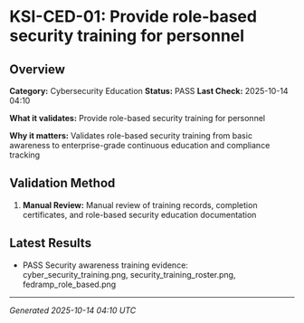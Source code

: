 # KSI-CED-01: Provide role-based security training for personnel

## Overview

**Category:** Cybersecurity Education
**Status:** PASS
**Last Check:** 2025-10-14 04:10

**What it validates:** Provide role-based security training for personnel

**Why it matters:** Validates role-based security training from basic awareness to enterprise-grade continuous education and compliance tracking

## Validation Method

1. **Manual Review:** Manual review of training records, completion certificates, and role-based security education documentation

## Latest Results

- PASS Security awareness training evidence: cyber_security_training.png, security_training_roster.png, fedramp_role_based.png

---
*Generated 2025-10-14 04:10 UTC*
